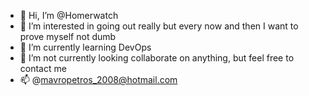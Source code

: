 - 👋 Hi, I’m @Homerwatch
- 👀 I’m interested in going out really but every now and then I want to prove myself not dumb
- 🌱 I’m currently learning DevOps
- 💞️ I’m not currently looking collaborate on anything, but feel free to contact me 
- 📫 @mavropetros_2008@hotmail.com

<!---
Homerwatch/Homerwatch is a ✨ special ✨ repository because its `README.md` (this file) appears on your GitHub profile.
You can click the Preview link to take a look at your changes.
--->

